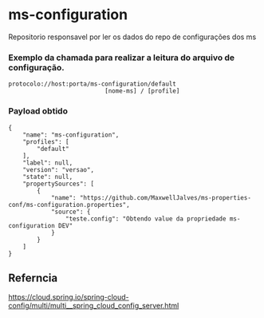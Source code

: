 # ms-configuration

Repositorio responsavel por ler os dados do repo de configurações dos ms


### Exemplo da chamada para realizar a leitura do arquivo de configuração.
 
    protocolo://host:porta/ms-configuration/default
                               [nome-ms] / [profile]   

### Payload obtido

```
{
	"name": "ms-configuration",
	"profiles": [
		"default"
	],
	"label": null,
	"version": "versao",
	"state": null,
	"propertySources": [
		{
			"name": "https://github.com/MaxwellJalves/ms-properties-conf/ms-configuration.properties",
			"source": {
				"teste.config": "Obtendo value da propriedade ms-configuration DEV"
			}
		}
	]
}
````

## Referncia
https://cloud.spring.io/spring-cloud-config/multi/multi__spring_cloud_config_server.html
